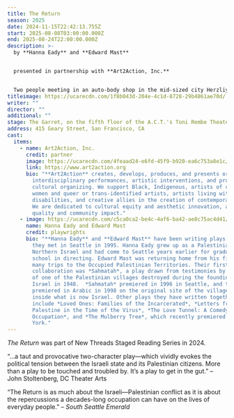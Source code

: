 ```yaml
---
title: The Return
season: 2025
date: 2024-11-15T22:42:13.755Z
start: 2025-08-08T03:00:00.000Z
end: 2025-08-24T22:00:00.000Z
description: >-
  b﻿y **Hanna Eady** and **Edward Mast**


  p﻿resented in partnership with **Art2Action, Inc.**


  Two people meeting in an auto-body shop in the mid-sized city Herzliya. They might or might not have known each other in the past. One of them is Palestinian, one of them is Israeli Jewish, and by the end of the play, both of their lives will be changed forever by the realities that surround them.
titleimage: https://ucarecdn.com/1f8b043d-204e-4c1d-8728-29b4861ae70d/
writer: ""
director: ""
additional: ""
stage: The Garret, on the fifth floor of the A.C.T.'s Toni Rembe Theater
address: 415 Geary Street, San Francisco, CA
cast:
  items:
    - name: Art2Action, Inc.
      credit: partner
      image: https://ucarecdn.com/4feaad24-e6fd-45f9-b920-ea6c753a8e1c/
      link: https://www.art2action.org
      bio: "**Art2Action** creates, develops, produces, and presents original theatre,
        interdisciplinary performances, artistic interventions, and progressive
        cultural organizing. We support Black, Indigenous, artists of color,
        women and queer or trans-identified artists, artists living with
        disabilities, and creative allies in the creation of contemporary work.
        We are dedicated to cultural equity and aesthetic innovation, artistic
        quality and community impact."
    - image: https://ucarecdn.com/c5ca0ca2-be4c-4af6-ba42-ae8c75ac4d41/
      name: Hanna Eady and Edward Mast
      credit: playwrights
      bio: "**Hanna Eady** and **Edward Mast** have been writing plays together since
        they met in Seattle in 1995. Hanna Eady grew up as a Palestinian in
        Northern Israel and had come to Seattle years earlier for graduate
        school in directing. Edward Mast was returning home from his first of
        many trips to the Occupied Palestinian Territories. Their first
        collaboration was *Sahmatah*, a play drawn from testimonies by residents
        of one of the Palestinian villages destroyed during the founding of
        Israel in 1948.  *Sahmatah* premiered in 1996 in Seattle, and then
        premiered in Arabic in 1998 on the original site of the village itself
        inside what is now Israel. Other plays they have written together
        include *Loved Ones: Families of the Incarcerated*, *Letters from
        Palestine in the Time of the Virus*, *The Love Tunnel: A Comedy of
        Occupation*, and *The Mulberry Tree*, which recently premiered in New
        York."
---
```

*The Return* was part of New Threads Staged Reading Series in 2024.

“…a taut and provocative two-character play—which vividly evokes the political tension between the Israeli state and its Palestinian citizens. More than a play to be touched and troubled by. It’s a play to get in the gut.” – John Stoltenberg, DC Theater Arts 

“The Return is as much about the Israeli—Palestinian conflict as it is about the repercussions a decades-long occupation can have on the lives of everyday people.” – *South Seattle Emerald*